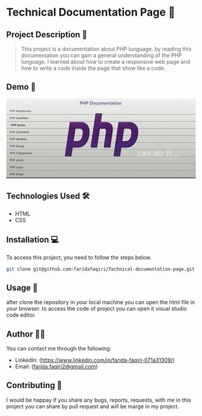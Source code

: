 # Technical Documentation Page 🚀

## Project Description 📝

> This project is a documentation about PHP lunguage. by reading this documentation you can gain a general understanding of the PHP lunguage.
I learned about how to create a responsive web page and how to write a code inside the page that show like a code.

## Demo 📸

![Project Demo](./images/Capture.JPG)

## Technologies Used 🛠️

- HTML
- CSS

## Installation 💻

To access this project, you need to follow the steps below.

```bash
git clone git@github.com:faridafaqiri/Technical-documentation-page.git

```

## Usage 🎯

after clone the repository in your local machine you can open the html file in your browser.
to access the code of project you can open it visual studio code editor.

## Author 👩‍💻

You can contact me through the following:

- LinkedIn: (<https://www.linkedin.com/in/farida-faqiri-071a31309/>)
- Email: (<farida.faqiri2@gmail.com>)

## Contributing 🤝

I would be happay if you share any bugs, reports, requests, with me in this project you can share   by pull request and will be marge in my project.
